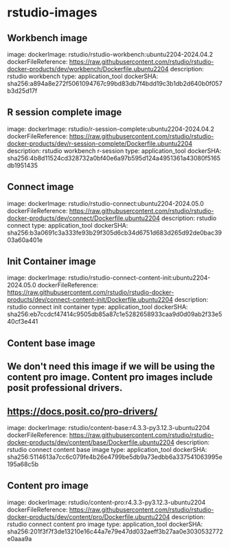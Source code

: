 # rstudio-images

## Workbench image
image:
  dockerImage: rstudio/rstudio-workbench:ubuntu2204-2024.04.2
  dockerFileReference: https://raw.githubusercontent.com/rstudio/rstudio-docker-products/dev/workbench/Dockerfile.ubuntu2204
  description: rstudio workbench
  type: application_tool
  dockerSHA: sha256:a894a8e272f5061094767c99bd83db7f4bdd19c3b1db2d640b0f057b3d25d17f


## R session complete image
image:
  dockerImage: rstudio/r-session-complete:ubuntu2204-2024.04.2
  dockerFileReference: https://raw.githubusercontent.com/rstudio/rstudio-docker-products/dev/r-session-complete/Dockerfile.ubuntu2204
  description: rstudio workbench r-session
  type: application_tool
  dockerSHA: sha256:4b8d11524cd328732a0bf40e6a97b595d124a4951361a43080f5165db1951435


## Connect image
image:
  dockerImage: rstudio/rstudio-connect:ubuntu2204-2024.05.0
  dockerFileReference: https://raw.githubusercontent.com/rstudio/rstudio-docker-products/dev/connect/Dockerfile.ubuntu2204
  description: rstudio connect
  type: application_tool
  dockerSHA: sha256:b3a0691c3a333fe93b29f305d6cb34d6751d683d265d92de0bac3903a60a401e


## Init Container image
image:
  dockerImage: rstudio/rstudio-connect-content-init:ubuntu2204-2024.05.0
  dockerFileReference: https://raw.githubusercontent.com/rstudio/rstudio-docker-products/dev/connect-content-init/Dockerfile.ubuntu2204
  description: rstudio connect init container
  type: application_tool
  dockerSHA: sha256:eb7ccdcf47414c9505db85a87c1e5282658933caa9d0d09ab2f33e540cf3e441


## Content base image
## 	We don't need this image if we will be using the content pro image. Content pro images include posit professional drivers.
## 	https://docs.posit.co/pro-drivers/
image:
  dockerImage: rstudio/content-base:r4.3.3-py3.12.3-ubuntu2204
  dockerFileReference: https://raw.githubusercontent.com/rstudio/rstudio-docker-products/dev/content/base/Dockerfile.ubuntu2204
  description: rstudio connect content base image
  type: application_tool
  dockerSHA: sha256:5114613a7cc6c079fe4b26e4799be5db9a73edbb6a337541063995e195a68c5b


## Content pro image
image:
  dockerImage: rstudio/content-pro:r4.3.3-py3.12.3-ubuntu2204
  dockerFileReference: https://raw.githubusercontent.com/rstudio/rstudio-docker-products/dev/content/pro/Dockerfile.ubuntu2204
  description: rstudio connect content pro image
  type: application_tool
  dockerSHA: sha256:201f3f7f3de13210e16c44a7e79e47dd032aeff3b27aa0e3030532772e0aaa9a
